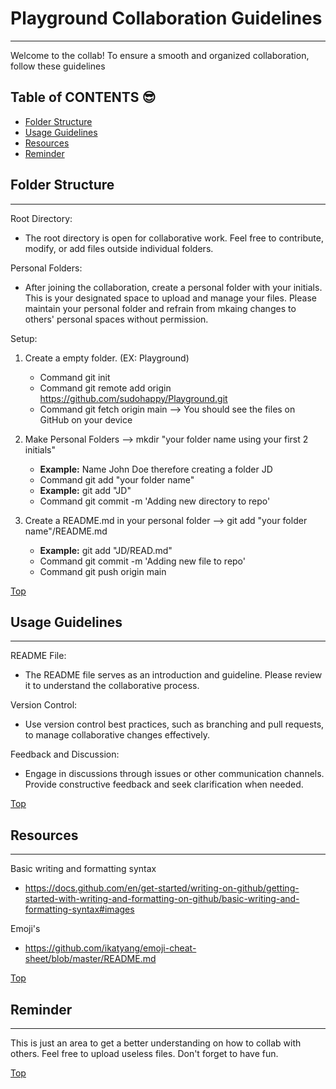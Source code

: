 ###

# **Playground Collaboration Guidelines**
-----------------------------------

Welcome to the collab! To ensure a smooth and organized collaboration,
follow these guidelines

## Table of CONTENTS :sunglasses:
- [Folder Structure](#Folder-Structure)
- [Usage Guidelines](#Usage-Guidelines)
- [Resources](#Resources)
- [Reminder](#Reminder)



## **Folder Structure**
----------------

Root Directory:

- The root directory is open for collaborative work. Feel free to contribute, modify, or add files outside individual folders.

Personal Folders:	

- After joining the collaboration, create a personal folder with your initials. This is your designated space to upload and manage your files.
Please maintain your personal folder and refrain from mkaing changes to others' personal spaces without permission.

Setup:

1. Create a empty folder. (EX: Playground)
   - Command git init
   - Command git remote add origin https://github.com/sudohappy/Playground.git
   - Command git fetch origin main --> You should see the files on GitHub on your device

2. Make Personal Folders --> mkdir "your folder name using your first 2 initials"
   - **Example:** Name John Doe therefore creating a folder JD
   - Command git add "your folder name"
   - **Example:** git add "JD"
   - Command git commit -m 'Adding new directory to repo'

3. Create a README.md in your personal folder --> git add "your folder name"/README.md
   - **Example:** git add "JD/READ.md" 
   - Command git commit -m 'Adding new file to repo'
   - Command git push origin main

[Top](#Playground)

## **Usage Guidelines**
----------------

README File:

- The README file serves as an introduction and guideline. Please review it to understand the collaborative process.

Version Control:

- Use version control best practices, such as branching and pull requests, to manage collaborative changes effectively.

Feedback and Discussion:

- Engage in discussions through issues or other communication channels. Provide constructive feedback and seek clarification when needed.

[Top](#Playground)

## **Resources**
---------

Basic writing and formatting syntax

- https://docs.github.com/en/get-started/writing-on-github/getting-started-with-writing-and-formatting-on-github/basic-writing-and-formatting-syntax#images

Emoji's

- https://github.com/ikatyang/emoji-cheat-sheet/blob/master/README.md

[Top](#Playground)

## **Reminder**
--------

This is just an area to get a better understanding on how to collab with others. Feel free to upload useless files. Don't forget to have fun.




[Top](#Playground-Collaboration-Guidelines)

###


